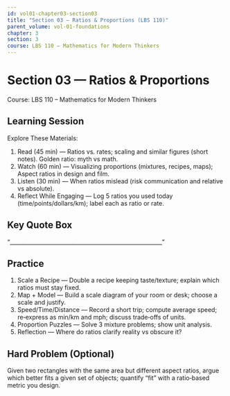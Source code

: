 ```yaml
---
id: vol01-chapter03-section03
title: "Section 03 — Ratios & Proportions (LBS 110)"
parent_volume: vol-01-foundations
chapter: 3
section: 3
course: LBS 110 – Mathematics for Modern Thinkers
---
```


# Section 03 — Ratios & Proportions
Course: LBS 110 – Mathematics for Modern Thinkers

## Learning Session
Explore These Materials:
1. Read (45 min) — Ratios vs. rates; scaling and similar figures (short notes). Golden ratio: myth vs math.  
2. Watch (60 min) — Visualizing proportions (mixtures, recipes, maps); Aspect ratios in design and film.  
3. Listen (30 min) — When ratios mislead (risk communication and relative vs absolute).  
4. Reflect While Engaging — Log 5 ratios you used today (time/points/dollars/km); label each as ratio or rate.

## Key Quote Box
“_______________________________________________________”

## Practice
1. Scale a Recipe — Double a recipe keeping taste/texture; explain which ratios must stay fixed.  
2. Map + Model — Build a scale diagram of your room or desk; choose a scale and justify.  
3. Speed/Time/Distance — Record a short trip; compute average speed; re‑express as min/km and mph; discuss trade‑offs of units.  
4. Proportion Puzzles — Solve 3 mixture problems; show unit analysis.  
5. Reflection — Where do ratios clarify reality vs obscure it?

## Hard Problem (Optional)
Given two rectangles with the same area but different aspect ratios, argue which better fits a given set of objects; quantify “fit” with a ratio‑based metric you design.
